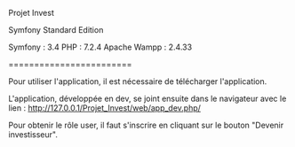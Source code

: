 Projet Invest

Symfony Standard Edition

Symfony : 3.4
PHP : 7.2.4
Apache Wampp : 2.4.33

========================

Pour utiliser l'application, il est nécessaire de télécharger l'application.

L'application, développée en dev, se joint ensuite dans le navigateur avec le lien : http://127.0.0.1/Projet_Invest/web/app_dev.php/

Pour obtenir le rôle user, il faut s'inscrire en cliquant sur le bouton "Devenir investisseur".

